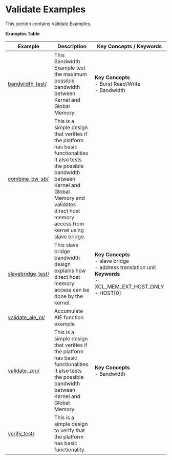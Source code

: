 Validate Examples
==================================
This section contains Validate Examples.

 __Examples Table__ 

Example        | Description           | Key Concepts / Keywords 
---------------|-----------------------|-------------------------
[bandwidth_test/][]|This Bandwidth Example test the maximum possible bandwidth between Kernel and Global Memory.|__Key__ __Concepts__<br> - Burst Read/Write<br> - Bandwidth<br>
[combine_bw_sb/][]|This is a simple design that verifies if the platform has basic functionalities It also tests the possible bandwidth between Kernel and Global Memory and validates direct host memory access from kernel using slave bridge.|
[slavebridge_test/][]|This slave bridge bandwidth design explains how direct host memory access can be done by the kernel.|__Key__ __Concepts__<br> - slave bridge<br> - address translation unit<br>__Keywords__<br> - XCL_MEM_EXT_HOST_ONLY<br> - HOST[0]
[validate_aie_pl/][]|Accumulate AIE function example|
[validate_zcu/][]|This is a simple design that verifies if the platform has basic functionalities. It also tests the possible bandwidth between Kernel and Global Memory.|__Key__ __Concepts__<br> - Bandwidth<br>
[verify_test/][]|This is a simple design to verify that the platform has basic functionality.|

[.]:.
[bandwidth_test/]:bandwidth_test/
[combine_bw_sb/]:combine_bw_sb/
[slavebridge_test/]:slavebridge_test/
[validate_aie_pl/]:validate_aie_pl/
[validate_zcu/]:validate_zcu/
[verify_test/]:verify_test/
